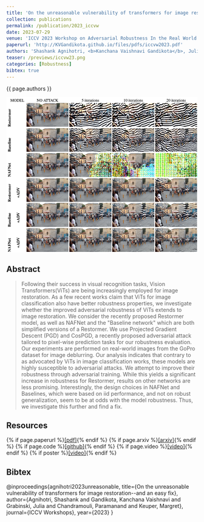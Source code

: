 ```yaml
---
title: 'On the unreasonable vulnerability of transformers for image restoration--and an easy fix'
collection: publications
permalink: /publication/2023_iccvw
date: 2023-07-29
venue: 'ICCV 2023 Workshop on Adversarial Robustness In the Real World'
paperurl: 'http://KVGandikota.github.io/files/pdfs/iccvw2023.pdf'
authors: 'Shashank Agnihotri, <b>Kanchana Vaishnavi Gandikota</b>, Julia Grabinski, Paramanand Chandramouli, Margret Keuper'
teaser: /previews/iccvw23.png
categories: [Robustness]
bibtex: true
---
```


{{ page.authors }}

<img class="pub_teaser" src="../images/previews/iccvw23.png" alt="Teaser Image" title="teaser" />

## Abstract

>  Following their success in visual recognition tasks, Vision Transformers(ViTs) are being increasingly employed for image restoration. As a few recent works claim that ViTs for image classification also have better robustness properties, we investigate whether the improved adversarial robustness of ViTs extends to image restoration. We consider the recently proposed Restormer model, as well as NAFNet and the "Baseline network" which are both simplified versions of a Restormer. We use Projected Gradient Descent (PGD) and CosPGD, a recently proposed adversarial attack tailored to pixel-wise prediction tasks for our robustness evaluation. Our experiments are performed on real-world images from the GoPro dataset for image deblurring. Our analysis indicates that contrary to as advocated by ViTs in image classification works, these models are highly susceptible to adversarial attacks. We attempt to improve their robustness through adversarial training. While this yields a significant increase in robustness for Restormer, results on other networks are less promising. Interestingly, the design choices in NAFNet and Baselines, which were based on iid performance, and not on robust generalization, seem to be at odds with the model robustness. Thus, we investigate this further and find a fix. 
## Resources

{% if page.paperurl %}<a href=" {{ page.paperurl }} ">[pdf]</a>{% endif %} {% if page.arxiv %}<a href=" {{ page.arxiv }} ">[arxiv]</a>{% endif %} {% if page.code %}<a href=" {{ page.code }} ">[github]</a>{% endif %} {% if page.video %}<a href=" {{ page.video }} ">[video]</a>{% endif %} {% if poster %}<a href=" {{ page.poster }} ">[video]</a>{% endif %}

## Bibtex

@inproceedings{agnihotri2023unreasonable,
  title={On the unreasonable vulnerability of transformers for image restoration--and an easy fix},
  author={Agnihotri, Shashank and Gandikota, Kanchana Vaishnavi and Grabinski, Julia and Chandramouli, Paramanand and Keuper, Margret},
  journal={ICCV Workshops},
  year={2023}
}
